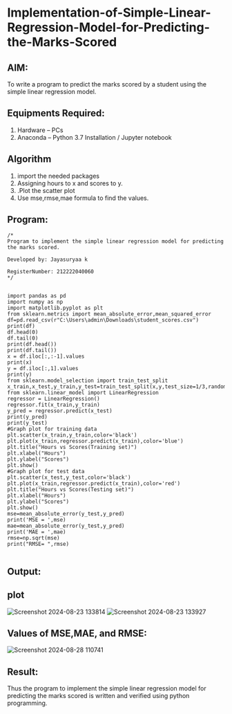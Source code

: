 # Implementation-of-Simple-Linear-Regression-Model-for-Predicting-the-Marks-Scored

## AIM:
To write a program to predict the marks scored by a student using the simple linear regression model.

## Equipments Required:
1. Hardware – PCs
2. Anaconda – Python 3.7 Installation / Jupyter notebook

## Algorithm
1. import the needed packages
2. Assigning hours to x and scores to y.
3. .Plot the scatter plot
4. Use mse,rmse,mae formula to find the values.

## Program:
```
/*
Program to implement the simple linear regression model for predicting the marks scored.

Developed by: Jayasuryaa k

RegisterNumber: 212222040060
*/


import pandas as pd
import numpy as np
import matplotlib.pyplot as plt
from sklearn.metrics import mean_absolute_error,mean_squared_error
df=pd.read_csv(r"C:\Users\admin\Downloads\student_scores.csv")
print(df)
df.head(0)
df.tail(0)
print(df.head())
print(df.tail())
x = df.iloc[:,:-1].values
print(x)
y = df.iloc[:,1].values
print(y)
from sklearn.model_selection import train_test_split
x_train,x_test,y_train,y_test=train_test_split(x,y,test_size=1/3,random_state=0)
from sklearn.linear_model import LinearRegression
regressor = LinearRegression()
regressor.fit(x_train,y_train)
y_pred = regressor.predict(x_test)
print(y_pred)
print(y_test)
#Graph plot for training data
plt.scatter(x_train,y_train,color='black')
plt.plot(x_train,regressor.predict(x_train),color='blue')
plt.title("Hours vs Scores(Training set)")
plt.xlabel("Hours")
plt.ylabel("Scores")
plt.show()
#Graph plot for test data
plt.scatter(x_test,y_test,color='black')
plt.plot(x_train,regressor.predict(x_train),color='red')
plt.title("Hours vs Scores(Testing set)")
plt.xlabel("Hours")
plt.ylabel("Scores")
plt.show()
mse=mean_absolute_error(y_test,y_pred)
print('MSE = ',mse)
mae=mean_absolute_error(y_test,y_pred)
print('MAE = ',mae)
rmse=np.sqrt(mse)
print("RMSE= ",rmse)
  

```


## Output:
## plot
![Screenshot 2024-08-23 133814](https://github.com/user-attachments/assets/15d085b3-338c-4922-87c2-99c39208110b)
![Screenshot 2024-08-23 133927](https://github.com/user-attachments/assets/d312e28f-7c58-401e-a99f-e57f75cc0424)
## Values of MSE,MAE, and RMSE:
![Screenshot 2024-08-28 110741](https://github.com/user-attachments/assets/15c7e860-f186-49ed-9b0a-fde9b8ad3bad)



## Result:
Thus the program to implement the simple linear regression model for predicting the marks scored is written and verified using python programming.
